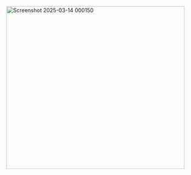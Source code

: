 <img width="470" height="430" alt="Screenshot 2025-03-14 000150" src="https://github.com/user-attachments/assets/c99d44dc-06d6-4f6f-baa2-2d592e2bede7" />
